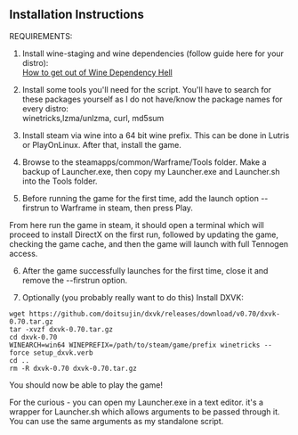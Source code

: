 ## Installation Instructions

REQUIREMENTS:  

1. Install wine-staging and wine dependencies (follow guide here for your distro):  
[How to get out of Wine Dependency Hell](https://www.gloriouseggroll.tv/how-to-get-out-of-wine-dependency-hell/)  

2. Install some tools you'll need for the script. You'll have to search for these packages yourself as I do not have/know the package names for every distro:  
winetricks,lzma/unlzma, curl, md5sum

3. Install steam via wine into a 64 bit wine prefix. This can be done in Lutris or PlayOnLinux. After that, install the game.

4. Browse to the steamapps/common/Warframe/Tools folder. Make a backup of Launcher.exe, then copy my Launcher.exe and Launcher.sh into the Tools folder.

5. Before running the game for the first time, add the launch option --firstrun to Warframe in steam, then press Play.

From here run the game in steam, it should open a terminal which will proceed to install DirectX on the first run, followed by updating the game, checking the game cache, and then the game will launch with full Tennogen access.

6. After the game successfully launches for the first time, close it and remove the --firstrun option.  

7. Optionally (you probably really want to do this) Install DXVK:

```
wget https://github.com/doitsujin/dxvk/releases/download/v0.70/dxvk-0.70.tar.gz
tar -xvzf dxvk-0.70.tar.gz
cd dxvk-0.70
WINEARCH=win64 WINEPREFIX=/path/to/steam/game/prefix winetricks --force setup_dxvk.verb
cd ..
rm -R dxvk-0.70 dxvk-0.70.tar.gz
```

You should now be able to play the game!
  

For the curious - you can open my Launcher.exe in a text editor. it's a wrapper for Launcher.sh which allows arguments to be passed through it. You can use the same arguments as my standalone script.
